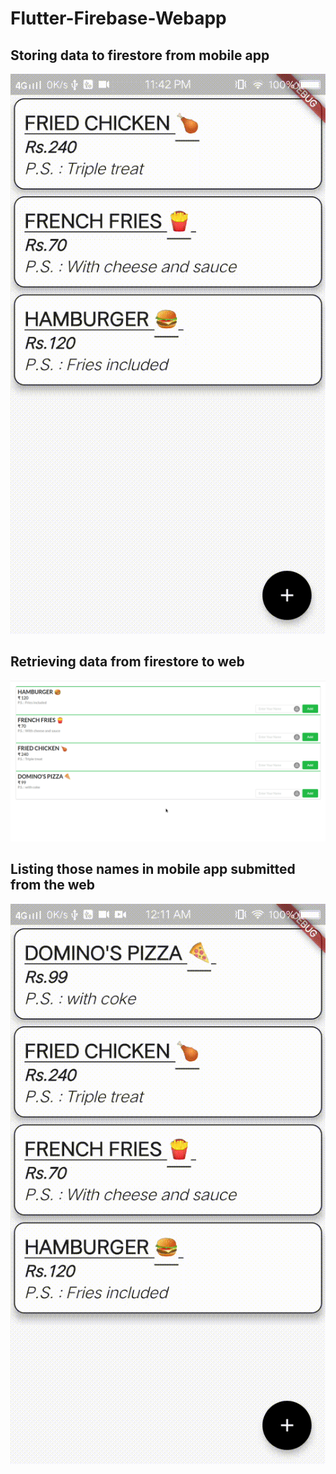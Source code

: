 # Flutter-Firebase-Webapp

## Storing data to firestore from mobile app

![Card creating from the mobile app](gif/cardApp.gif)

## Retrieving data from firestore to web

![Generated card from app shown in web](gif/cardWeb.gif)

## Listing those names in mobile app submitted from the web

![List the submitted names in app](gif/listApp.gif)
